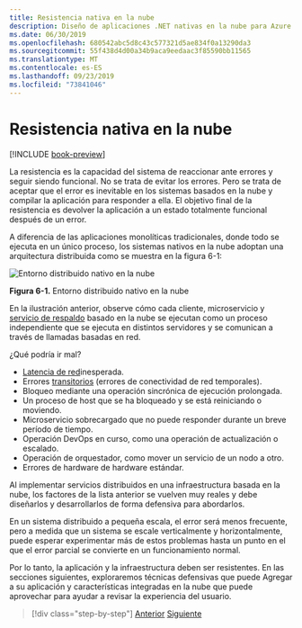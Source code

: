 ```yaml
---
title: Resistencia nativa en la nube
description: Diseño de aplicaciones .NET nativas en la nube para Azure | Resistencia nativa en la nube
ms.date: 06/30/2019
ms.openlocfilehash: 680542abc5d8c43c577321d5ae834f0a13290da3
ms.sourcegitcommit: 55f438d4d00a34b9aca9eedaac3f85590bb11565
ms.translationtype: MT
ms.contentlocale: es-ES
ms.lasthandoff: 09/23/2019
ms.locfileid: "73841046"
---
```

# <a name="cloud-native-resiliency"></a>Resistencia nativa en la nube

[!INCLUDE [book-preview](../../../includes/book-preview.md)]

La resistencia es la capacidad del sistema de reaccionar ante errores y seguir siendo funcional. No se trata de evitar los errores. Pero se trata de aceptar que el error es inevitable en los sistemas basados en la nube y compilar la aplicación para responder a ella. El objetivo final de la resistencia es devolver la aplicación a un estado totalmente funcional después de un error.

A diferencia de las aplicaciones monolíticas tradicionales, donde todo se ejecuta en un único proceso, los sistemas nativos en la nube adoptan una arquitectura distribuida como se muestra en la figura 6-1:

![Entorno distribuido nativo en la nube](./media/distributed-cloud-native-environment.png)

**Figura 6-1.** Entorno distribuido nativo en la nube

En la ilustración anterior, observe cómo cada cliente, microservicio y [servicio de respaldo](https://12factor.net/backing-services) basado en la nube se ejecutan como un proceso independiente que se ejecuta en distintos servidores y se comunican a través de llamadas basadas en red.

¿Qué podría ir mal?

- [Latencia de red](https://www.techopedia.com/definition/8553/network-latency)inesperada.
- Errores [transitorios](https://docs.microsoft.com/azure/architecture/best-practices/transient-faults) (errores de conectividad de red temporales).
- Bloqueo mediante una operación sincrónica de ejecución prolongada.
- Un proceso de host que se ha bloqueado y se está reiniciando o moviendo.
- Microservicio sobrecargado que no puede responder durante un breve período de tiempo.
- Operación DevOps en curso, como una operación de actualización o escalado.
- Operación de orquestador, como mover un servicio de un nodo a otro.
- Errores de hardware de hardware estándar.

Al implementar servicios distribuidos en una infraestructura basada en la nube, los factores de la lista anterior se vuelven muy reales y debe diseñarlos y desarrollarlos de forma defensiva para abordarlos.

En un sistema distribuido a pequeña escala, el error será menos frecuente, pero a medida que un sistema se escale verticalmente y horizontalmente, puede esperar experimentar más de estos problemas hasta un punto en el que el error parcial se convierte en un funcionamiento normal.

Por lo tanto, la aplicación y la infraestructura deben ser resistentes. En las secciones siguientes, exploraremos técnicas defensivas que puede Agregar a su aplicación y características integradas en la nube que puede aprovechar para ayudar a revisar la experiencia del usuario.

>[!div class="step-by-step"]
>[Anterior](azure-data-storage.md)
>[Siguiente](application-resiliency-patterns.md)
